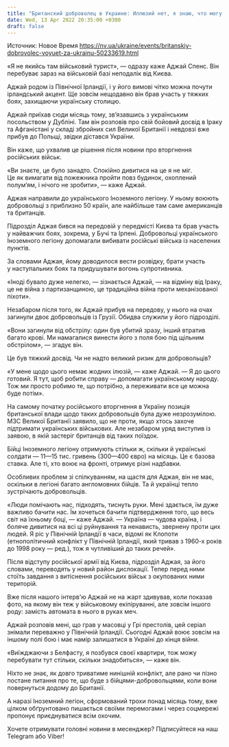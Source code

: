 ```yaml
---
title: "Британский доброволец в Украине: Иллюзий нет, я знаю, что могу погибнуть"
date: Wed, 13 Apr 2022 20:35:00 +0300
draft: false
---
```

Источник: Новое Время https://nv.ua/ukraine/events/britanskiy-dobrovolec-voyuet-za-ukrainu-50233619.html


«Я не якийсь там військовий турист», — одразу каже Аджай Спенс. Він перебуває зараз на військовій базі неподалік від Києва.

Аджай родом із Північної Ірландії, і у його вимові чітко можна почути ірландський акцент. Ще зовсім нещодавно він брав участь у тяжких боях, захищаючи українську столицю.

Аджай приїхав сюди місяць тому, зв’язавшись з українським посольством у Дубліні. Там він розповів про свій бойовий досвід в Іраку та Афганістані у складі збройних сил Великої Британії і невдовзі вже прибув до Польщі, звідки дістався України.

Він каже, що ухвалив це рішення після новини про вторгнення російських військ.

«Ви знаєте, це було занадто. Спокійно дивитися на це я не міг. Це як вимагати від пожежника пройти повз будинок, охоплений полум’ям, і нічого не зробити», — каже Аджай.





Аджая направили до українського Іноземного легіону. У ньому воюють добровольці з приблизно 50 країн, але найбільше там саме американців та британців.

Підрозділ Аджая бився на передовій у передмісті Києва та брав участь у найважчих боях, зокрема, у Бучі та Ірпені. Добровольці українського Іноземного легіону допомагали вибивати російські війська із населених пунктів.

За словами Аджая, йому доводилося вести розвідку, брати участь у наступальних боях та придушувати вогонь супротивника.



«Іноді бувало дуже нелегко, — зізнається Аджай, — на відміну від Іраку, це не війна з партизанщиною, це традиційна війна проти механізованої піхоти».

Незабаром після того, як Аджай прибув на передову, у нього на очах загинули двоє добровольців із Грузії. Обидва служили у його підрозділі.

«Вони загинули від обстрілу: один був убитий зразу, інший втратив багато крові. Ми намагалися винести його з поля бою під щільним обстрілом», — згадує він.

Це був тяжкий досвід. Чи не надто великий ризик для добровольців?

«У мене щодо цього немає жодних ілюзій, — каже Аджай. — Я до цього готовий. Я тут, щоб робити справу — допомагати українському народу. Тож ми просто робимо те, що потрібно, а переживати все це можна буде потім».

На самому початку російського вторгнення в Україну позиція британської влади щодо таких добровольців була дуже незрозумілою. МЗС Великої Британії заявило, що не проти, якщо хтось захоче підтримати українських військових. Але незабаром уряд виступив із заявою, в якій застеріг британців від таких поїздок.

Бійці Іноземного легіону отримують стільки ж, скільки й українські солдати — 11—15 тис. гривень (300—400 євро) на місяць. Це є базова ставка. Але ті, хто воює на фронті, отримує різні надбавки.

Особливих проблем зі спілкуванням, на щастя для Аджая, він не має, оскільки в легіоні багато англомовних бійців. Та й українці тепло зустрічають добровольців.

«Люди помічають нас, підходять, тиснуть руки. Мені здається, їм дуже важливо бачити нас. Їм хочеться бачити підтвердження того, що весь світ на їхньому боці, — каже Аджай. — Україна — чудова країна, і боляче дивитися на всі ці руйнування та ненависть, звернену проти цих людей. Я ріс у Північній Ірландії в часи, відомі як Клопоти (етнополітичний конфлікт у Північній Ірландії, який тривав з 1960-х років до 1998 року — ред.), тож я чутливіший до таких речей».

Після відступу російської армії від Києва, підрозділ Аджая, за його словами, переводять у новий район дислокації. Тепер перед ними стоїть завдання з витіснення російських військ з окупованих ними територій.



Вже після нашого інтерв'ю Аджай не на жарт здивував, коли показав фото, на якому він теж у військовому екіпіруванні, але зовсім іншого роду: замість автомата в нього в руках меч.

Аджай розповів мені, що грав у масовці у Грі престолів, цей серіал знімали переважно у Північній Ірландії. Сьогодні Аджай воює зовсім на іншому полі бою і має намір залишатися в Україні до кінця війни.

«Виїжджаючи з Белфасту, я позбувся своєї квартири, тож можу перебувати тут стільки, скільки знадобиться», — каже він.

Ніхто не знає, як довго триватиме нинішній конфлікт, але рано чи пізно постане питання про те, що буде з бійцями-добровольцями, коли вони повернуться додому до Британії.

А наразі Іноземний легіон, сформований трохи понад місяць тому, вже цілком обґрунтовано пишається своїми перемогами і через соцмережі пропонує приєднуватися всім охочим.

Хочете отримувати головні новини в месенджер? Підписуйтеся на наш Telegram або Viber!
